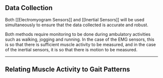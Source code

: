 
## Data Collection

Both [[Electromyogram Sensors]] and [[Inertial Sensors]] will be used simultaneously to ensure that the data collected is accurate and robust.

Both methods require monitoring to be done during ambulatory activities such as walking, jogging and running. In the case of the EMG sensors, this is so that there is sufficient muscle activity to be measured, and in the case of the inertial sensors, it is so that there is motion to be measured.

---
## Relating Muscle Activity to Gait Patterns


